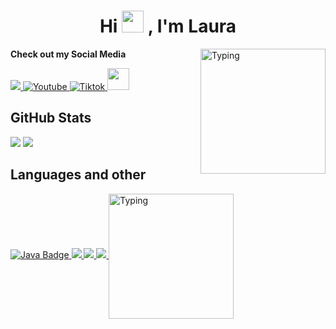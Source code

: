 <h1 align="center"><b>Hi </b><img src="https://media.tenor.com/rmPqYkDwxwQAAAAj/cute-paws.gif" width="35"> , I'm Laura </h1>
<!--  -->

<img align="right" width="200px" alt="Typing" src="https://pa1.aminoapps.com/6722/8143d640b0f68362eb5372b0fca1b03731773ee6_00.gif" />

<b>Check out my Social Media</b>

<a href= "https://www.instagram.com/magnetsnmiracles/">
    <img src="https://img.shields.io/badge/Instagram-%23E4405F.svg?style=for-the-badge&logo=Instagram&logoColor=white">
</a>

<a href="https://www.youtube.com/@lauracs6">
  <img src="https://img.shields.io/badge/YouTube-%23FF0000.svg?style=for-the-badge&logo=YouTube&logoColor=white" alt="Youtube">
</a>

<a href="https://www.tiktok.com/@lauracs6_" >
  <img src="https://img.shields.io/badge/TikTok-%23000000.svg?style=for-the-badge&logo=TikTok&logoColor=white" alt="Tiktok">
</a>

<a href="https://open.spotify.com/user/blacksora?si=qSs6iMhNQiuqQM-bxsN8aw" >
    <img src="https://www.liderlogo.es/wp-content/uploads/2022/12/pasted-image-0-4.png" style="max-width: 60px; height: 35px;">
</a>    

## <b>GitHub Stats</b>

[![](https://github-readme-stats.vercel.app/api?username=lauracs6&show_icons=true&theme=tokyonight&hide_border=true&locale=en)](https://github.com/lauracs6)
[![](https://github-readme-streak-stats.herokuapp.com/?user=lauracs6&theme=material-palenight)](https://github.com/lauracs6)
</div>

## <b>Languages and other</b>

<a href="https://www.dropbox.com/scl/fi/dv8t97saxtmwf8qoydjt4/aprendejava.pdf?rlkey=h6ha43h04ijt97d6iyv91fp55&e=3&st=dfrfnw1i&dl=0">
    <img src="https://img.shields.io/badge/Java-ED8B00?style=for-the-badge&logo=java&logoColor=white" alt="Java Badge">
</a>

<a href="https://www.w3schools.com/html/html_intro.asp">
    <img src="https://img.shields.io/badge/HTML5-E34F26?style=for-the-badge&logo=html5&logoColor=white">
</a>

<a href="https://flexboxfroggy.com/#es">
    <img src="https://img.shields.io/badge/CSS3-1572B6?style=for-the-badge&logo=css3&logoColor=white">
</a>

<a href="https://www.w3schools.com/sql/sql_intro.asp">
    <img src="https://img.shields.io/badge/MySQL-00000F?style=for-the-badge&logo=mysql&logoColor=white">
</a>    


<img align="center" width="200px" alt="Typing" src="https://media4.giphy.com/media/v1.Y2lkPTc5MGI3NjExdXRwMXd3c29oNDEyMXAzMjBweG1lcXZxNmQ3MWRjZ3I2ZGZyanI1OCZlcD12MV9pbnRlcm5hbF9naWZfYnlfaWQmY3Q9Zw/1C8bHHJturSx2/giphy.gif" />
